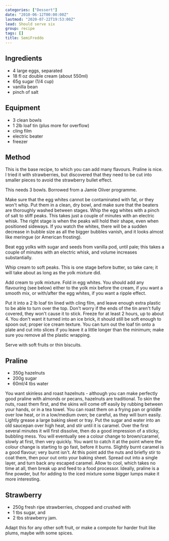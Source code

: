 ```yaml
---
categories: ["Dessert"]
date: "2010-06-12T00:00:00Z"
lastmod: "2020-07-22T19:53:00Z"
lead: Should serve six
group: recipe
tags: []
title: SemiFreddo
---
```



## Ingredients
- 4 large eggs, separated
- 18 fl oz double cream (about 550ml)
- 65g sugar (1/4 cup)
- vanilla bean
- pinch of salt

## Equipment
- 3 clean bowls
- 1 2lb loaf tin (plus more for overflow)
- cling film
- electric beater
- freezer

## Method
This is the base recipe, to which you can add many flavours.  Praline is nice.  I tried it with strawberries, but discovered that they need to be cut into smaller pieces to avoid the strawberry bullet effect.

This needs 3 bowls.  Borrowed from a Jamie Oliver programme.

Make sure that the egg whites cannot be contaminated with fat, or they won't whip.  Put them in a clean, dry bowl, and make sure that the beaters are thoroughly washed between stages.  Whip the egg whites with a pinch of salt to stiff peaks.  This takes just a couple of minutes with an electric whisk.  The right stage is when the peaks will hold their shape, even when positioned sideways.  If you watch the whites, there will be a sudden decrease in bubble size as all the bigger bubbles vanish, and it looks almost like meringue (or American frosting).

Beat egg yolks with sugar and seeds from vanilla pod, until pale; this takes a couple of minutes with an electric whisk, and volume increases substantially.

Whip cream to soft peaks.  This is one stage before butter, so take care; it will take about as long as the yolk mixture did.

Add cream to yolk mixture.  Fold in egg whites.  You should add any flavouring (see below) either to the yolk mix before the cream, if you want a smooth mix, or with/after the egg whites, if you want a ripple effect.

Put it into a 2 lb loaf tin lined with cling film, and leave enough extra plastic to be able to turn over the top.  Don't worry if the ends of the tin aren't fully covered, they won't cause it to stick.  Freeze for at least 2 hours, up to about 4.  You don't want it turned into an ice brick, it should still be soft enough to spoon out; proper ice cream texture.   You can turn out the loaf tin onto a plate and cut into slices if you leave it a little longer than the minimum; make sure you remove all the plastic wrapping.

Serve with soft fruits or thin biscuits.

## Praline

- 350g hazelnuts
- 200g sugar
- 60ml/4 tbs water

You want skinless and roast hazelnuts - although you can make perfectly good praline with almonds or pecans, hazelnuts are traditional.  To skin the nuts, roast them first, and the skins will come off easily by rubbing between your hands, or in a tea towel.  You can roast them on a frying pan or griddle over low heat, or in a low/medium oven; be careful, as they will burn easily.  Lightly grease a large baking skeet or tray.  Put the sugar and water into an old saucepan over high heat, and stir until it is caramel.  Over the first several minutes it will first dissolve, then do a good impression of a sticky, bubbling mess.  You will eventually see a colour change to brown/caramel, slowly at first, then very quickly.  You want to catch it at the point where the colour change is starting to go fast, before it burns.  Slightly burnt caramel is a good flavour; very burnt isn't.  At this point add the nuts and briefly stir to coat them, then pour out onto your baking sheet.  Spread out into a single layer, and turn back any escaped caramel.  Allow to cool, which takes no time at all, then break up and feed to a food processor.  Ideally, praline is a fine powder, but for adding to the iced mixture some bigger lumps make it more interesting.

## Strawberry

- 250g fresh ripe strawberries, chopped and crushed with
- 1 tbs sugar, and
- 2 tbs strawberry jam.

Adapt this for any other soft fruit, or make a compote for harder fruit like plums, maybe with some spices.

